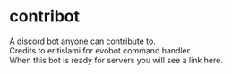 # contribot
A discord bot anyone can contribute to.<br/>
Credits to eritislami for evobot command handler.
<br/>
When this bot is ready for servers you will see a link here.
